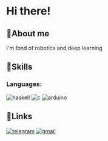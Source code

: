 # Hi there!
## 🦄About me
I'm fond of robotics and deep learning
## 🌈Skills
### Languages: 
![haskell](https://img.shields.io/badge/Haskell-E8CEED?style=for-the-badge&logo=haskell&logoColor=983AEE)
![c](https://img.shields.io/badge/C-F9BDEF?style=for-the-badge&logo=Cloudera&logoColor=FB18C8)
![arduino](https://img.shields.io/badge/Arduino-94FFC9?style=for-the-badge&logo=Arduino&logoColor=04A1D2)
## 🔗Links
[![telegram](https://img.shields.io/badge/Telegram-ABEDE1?style=for-the-badge&logo=Telegram&logoColor)](https://t.me/q11_11p)
[![gmail](https://img.shields.io/badge/Gmail-F9BDEF?style=for-the-badge&logo=Gmail&logoColor=FB18C8)](mailto:llllq1.1.1.1pllll@gmail.com)
